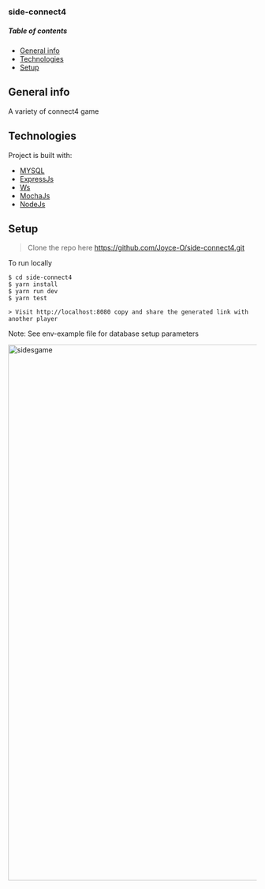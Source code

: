 ### side-connect4

##### Table of contents
* [General info](#general-info)
* [Technologies](#technologies)
* [Setup](#setup)

## General info
A variety of connect4 game
	
## Technologies
Project is built with:
* [MYSQL](https://www.mysql.com)
* [ExpressJs](http://expressjs.com/)
* [Ws](https://github.com/websockets/ws)
* [MochaJs](https://mochajs.org/)
* [NodeJs](https://nodejs.org)
	
## Setup
> Clone the repo here https://github.com/Joyce-O/side-connect4.git

To run locally
```
$ cd side-connect4
$ yarn install
$ yarn run dev
$ yarn test

> Visit http://localhost:8080 copy and share the generated link with another player
```
Note: See env-example file for database setup parameters

<img width="1085" alt="sidesgame" src="https://user-images.githubusercontent.com/26967919/143244020-de2ccdd0-675a-4d3a-9ee0-0d3556e336e7.png">
